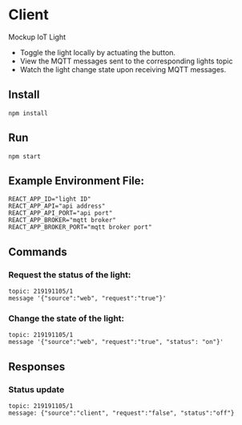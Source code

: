 # Client
Mockup IoT Light
+ Toggle the light locally by actuating the button.
+ View the MQTT messages sent to the corresponding lights topic
+ Watch the light change state upon receiving MQTT messages.  
## Install
```
npm install
```
## Run
```
npm start
```
## Example Environment File:
```
REACT_APP_ID="light ID"
REACT_APP_API="api address" 
REACT_APP_API_PORT="api port"
REACT_APP_BROKER="mqtt broker" 
REACT_APP_BROKER_PORT="mqtt broker port"
```
## Commands
### Request the status of the light:
```
topic: 219191105/1 
message '{"source":"web", "request":"true"}'
```
### Change the state of the light:
```
topic: 219191105/1 
message '{"source":"web", "request":"true", "status": "on"}'
```
## Responses
### Status update
```
topic: 219191105/1
message: {"source":"client", "request":"false", "status":"off"}
```